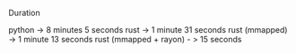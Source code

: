 Duration

python          -> 8 minutes 5 seconds
rust            -> 1 minute 31 seconds
rust (mmapped)  -> 1 minute 13 seconds
rust (mmapped + rayon) - > 15 seconds